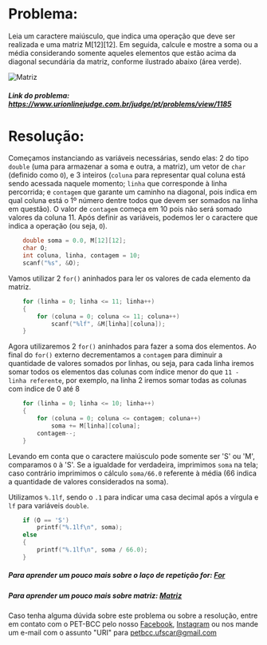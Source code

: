 # Problema:
Leia um caractere maiúsculo, que indica uma operação que deve ser realizada e uma matriz M[12][12]. Em seguida, calcule e mostre a soma ou a média considerando somente aqueles elementos que estão acima da diagonal secundária da matriz, conforme ilustrado abaixo (área verde).
 
![Matriz](https://resources.urionlinejudge.com.br/gallery/images/problems/UOJ_1185.png)
 
##### Link do problema: https://www.urionlinejudge.com.br/judge/pt/problems/view/1185
 
 
# Resolução:
 
Começamos instanciando as variáveis necessárias, sendo elas: 2 do tipo `double` (uma para armazenar a soma e outra, a matriz), um vetor de `char` (definido como `O`), e 3 inteiros (`coluna` para representar qual coluna está sendo acessada naquele momento; `linha` que corresponde à linha percorrida; e `contagem` que garante um caminho na diagonal, pois indica em qual coluna está o 1º número dentre todos que devem ser somados na linha em questão). O valor de `contagem` começa em 10 pois não será somado valores da coluna 11.
Após definir as variáveis, podemos ler o caractere que indica a operação (ou seja, `O`).
 
```c
    double soma = 0.0, M[12][12];
    char O;
    int coluna, linha, contagem = 10;
    scanf("%s", &O);
```
 
Vamos utilizar 2 `for()` aninhados para ler os valores de cada elemento da matriz.
 
```c
    for (linha = 0; linha <= 11; linha++)
    {
        for (coluna = 0; coluna <= 11; coluna++)
            scanf("%lf", &M[linha][coluna]);
    }
```
 
Agora utilizaremos 2 `for()` aninhados para fazer a soma dos elementos. Ao final do `for()` externo decrementamos a `contagem` para diminuir a quantidade de valores somados por linhas, ou seja, para cada linha iremos somar todos os elementos das colunas com índice menor do que `11 - linha referente`, por exemplo, na linha 2 iremos somar todas as colunas com indice de 0 até 8
 
```c
    for (linha = 0; linha <= 10; linha++)
    {
        for (coluna = 0; coluna <= contagem; coluna++)
            soma += M[linha][coluna];
        contagem--;
    }
```
Levando em conta que o caractere maiúsculo pode somente ser 'S' ou 'M', comparamos `O` à 'S'. Se a igualdade for verdadeira, imprimimos `soma` na tela; caso contrário imprimimos o cálculo `soma/66.0` referente à média (66 indica a quantidade de valores considerados na soma).

Utilizamos `%.1lf`, sendo o `.1` para indicar uma casa decimal após a vírgula e `lf` para variáveis `double`.
 
```c
    if (O == 'S')
        printf("%.1lf\n", soma);
    else
    {
        printf("%.1lf\n", soma / 66.0);
    }
```

##### Para aprender um pouco mais sobre o laço de repetição for: [For](http://linguagemc.com.br/a-estrutura-de-repeticao-for-em-c/)
 
##### Para aprender um pouco mais sobre matriz: [Matriz](http://linguagemc.com.br/matriz-em-c/)
 
Caso tenha alguma dúvida sobre este problema ou sobre a resolução, entre em contato com o PET-BCC pelo nosso
[Facebook](https://www.facebook.com/petbcc/),
[Instagram](https://www.instagram.com/petbcc.ufscar/)
ou nos mande um e-mail com o assunto "URI" para  petbcc.ufscar@gmail.com